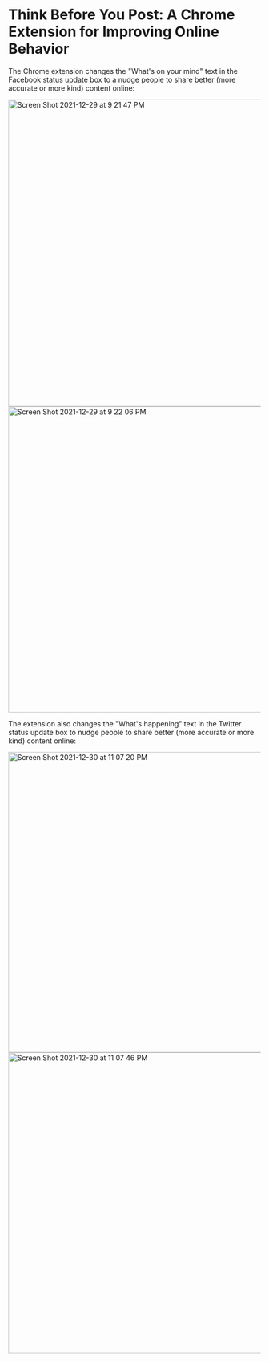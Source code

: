 #  Think Before You Post: A Chrome Extension for Improving Online Behavior 

The Chrome extension changes the "What's on your mind" text in the Facebook status update box to a nudge people to share better (more accurate or more kind) content online: 

<img width="612" alt="Screen Shot 2021-12-29 at 9 21 47 PM" src="https://user-images.githubusercontent.com/57866574/147802621-9c9118d3-6f87-44a0-9898-0462826f8cde.png">

<img width="610" alt="Screen Shot 2021-12-29 at 9 22 06 PM" src="https://user-images.githubusercontent.com/57866574/147802627-af0e874c-6356-4213-bd69-e1bb7e28edf9.png">

The extension also changes the "What's happening" text in the Twitter status update box to nudge people to share better (more accurate or more kind) content online: 

<img width="599" alt="Screen Shot 2021-12-30 at 11 07 20 PM" src="https://user-images.githubusercontent.com/57866574/147802774-69ac566c-c822-446c-a586-5abf5ab0ca8e.png">

<img width="600" alt="Screen Shot 2021-12-30 at 11 07 46 PM" src="https://user-images.githubusercontent.com/57866574/147802777-cde49c23-3d8a-4707-a083-987bc2d0505e.png">

